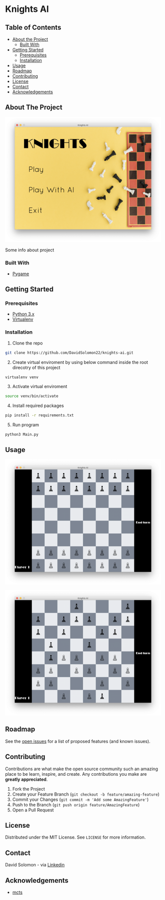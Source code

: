 # Knights AI


<!-- TABLE OF CONTENTS -->
## Table of Contents

* [About the Project](#about-the-project)
  * [Built With](#built-with)
* [Getting Started](#getting-started)
  * [Prerequisites](#prerequisites)
  * [Installation](#installation)
* [Usage](#usage)
* [Roadmap](#roadmap)
* [Contributing](#contributing)
* [License](#license)
* [Contact](#contact)
* [Acknowledgements](#acknowledgements)


<!-- ABOUT THE PROJECT -->
## About The Project

![Main Screen Shot][main-screenshot]

Some info about project


### Built With

* [Pygame](https://www.pygame.org/)


<!-- GETTING STARTED -->
## Getting Started

### Prerequisites

* [Python 3.x](https://www.python.org/)
* [Virtualenv](https://virtualenv.pypa.io/)


### Installation

1. Clone the repo
```sh
git clone https://github.com/DavidSolomon22/knights-ai.git
```
2. Create virtual enviroment by using below command inside the root direcotry of this project
```sh
virtualenv venv
```
3. Activate virtual enviroment
```sh
source venv/bin/activate
```
4. Install required packages
```sh
pip install -r requirements.txt
```
5. Run program
```sh
python3 Main.py
```


<!-- USAGE EXAMPLES -->
## Usage

![Start Screen Shot][start-screenshot]

![In-game Screen Shot][in-game-screenshot]


<!-- ROADMAP -->
## Roadmap

See the [open issues](https://github.com/DavidSolomon22/knights-ai/issues) for a list of proposed features (and known issues).

<!-- CONTRIBUTING -->
## Contributing

Contributions are what make the open source community such an amazing place to be learn, inspire, and create. Any contributions you make are **greatly appreciated**.

1. Fork the Project
2. Create your Feature Branch (`git checkout -b feature/amazing-feature`)
3. Commit your Changes (`git commit -m 'Add some AmazingFeature'`)
4. Push to the Branch (`git push origin feature/AmazingFeature`)
5. Open a Pull Request


<!-- LICENSE -->
## License

Distributed under the MIT License. See `LICENSE` for more information.


<!-- CONTACT -->
## Contact

David Solomon - via [Linkedin](https://www.linkedin.com/in/david-solomon-107305192)


<!-- ACKNOWLEDGEMENTS -->
## Acknowledgements
* [mcts](https://github.com/jbradberry/mcts)



<!-- MARKDOWN LINKS & IMAGES -->
[main-screenshot]: images/main.png
[start-screenshot]: images/start.png
[in-game-screenshot]: images/in-game.png
